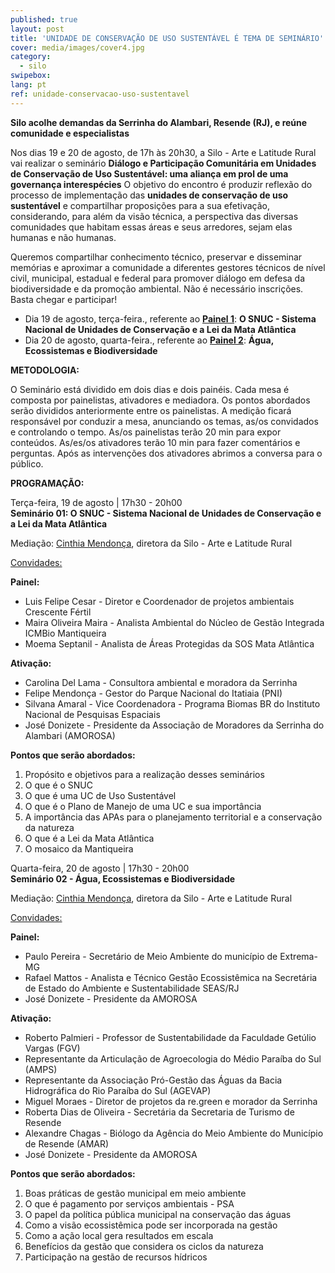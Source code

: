 ```yaml
---
published: true
layout: post
title: 'UNIDADE DE CONSERVAÇÃO DE USO SUSTENTÁVEL É TEMA DE SEMINÁRIO'
cover: media/images/cover4.jpg
category:
  - silo
swipebox:
lang: pt
ref: unidade-conservacao-uso-sustentavel
---
```

**Silo acolhe demandas da Serrinha do Alambari, Resende (RJ), e reúne comunidade e especialistas**

Nos dias 19 e 20 de agosto, de 17h às 20h30, a Silo \- Arte e Latitude Rural vai realizar o seminário **Diálogo e Participação Comunitária em Unidades de Conservação de Uso Sustentável: uma aliança em prol de uma governança interespécies** O objetivo do encontro é produzir reflexão do processo de implementação das **unidades de conservação de uso sustentável** e compartilhar proposições para a sua efetivação, considerando, para além da visão técnica, a perspectiva das diversas comunidades que habitam essas áreas e seus arredores, sejam elas humanas e não humanas. 

Queremos compartilhar conhecimento técnico, preservar e disseminar  memórias e aproximar a comunidade a diferentes gestores técnicos de nível civil, municipal, estadual e federal para promover diálogo em defesa da biodiversidade e da promoção ambiental. Não é necessário inscrições. Basta chegar e participar\!

* Dia 19 de agosto, terça-feira., referente ao <ins>**Painel 1**</ins>: **O SNUC \- Sistema Nacional de Unidades de Conservação e a Lei da Mata Atlântica**  
* Dia 20 de agosto, quarta-feira., referente ao  <ins>**Painel 2**</ins>: **Água, Ecossistemas e Biodiversidade**

**METODOLOGIA:**

O Seminário está dividido em dois dias e dois painéis. Cada mesa é composta por painelistas, ativadores e mediadora. Os pontos abordados serão divididos anteriormente entre os painelistas. A medição ficará responsável por conduzir a mesa, anunciando os temas, as/os convidados e controlando o tempo. As/os painelistas terão 20 min para expor conteúdos. As/es/os ativadores terão 10 min para fazer comentários e perguntas. Após as intervenções dos ativadores abrimos a conversa para o público. 

**PROGRAMAÇÃO:**   

Terça-feira, 19 de agosto | 17h30 \- 20h00  
**Seminário 01: O SNUC \- Sistema Nacional de Unidades de Conservação e a Lei da Mata Atlântica**

Mediação: [Cinthia Mendonça](mailto:cinthia.mendonca@silo.org.br), diretora da Silo \- Arte e Latitude Rural

<ins>Convidades:</ins>

**Painel:**

* Luis Felipe Cesar \-  Diretor  e Coordenador de projetos ambientais Crescente Fértil  
* Maira Oliveira Maira \- Analista Ambiental do Núcleo de Gestão Integrada ICMBio Mantiqueira  
* Moema Septanil \- Analista de Áreas Protegidas da SOS Mata Atlântica

**Ativação:**

* Carolina Del Lama \-  Consultora ambiental e moradora da Serrinha  
* Felipe Mendonça \- Gestor do Parque Nacional do Itatiaia (PNI)  
* Silvana Amaral \- Vice Coordenadora \- Programa Biomas BR do Instituto Nacional de Pesquisas Espaciais  
* José Donizete \- Presidente da Associação de Moradores da Serrinha do Alambari (AMOROSA) 


  
**Pontos que serão abordados:**

1. Propósito e objetivos para a realização desses seminários  
2. O que é o SNUC  
3. O que é uma UC de Uso Sustentável  
4. O que é o Plano de Manejo de uma UC e sua importância  
5. A importância das APAs para o planejamento territorial e a conservação da natureza  
6. O que é a Lei da Mata Atlântica  
7. O mosaico da Mantiqueira

Quarta-feira, 20 de agosto | 17h30 \- 20h00  
**Seminário 02 \- Água, Ecossistemas e Biodiversidade**

Mediação: [Cinthia Mendonça](mailto:cinthia.mendonca@silo.org.br), diretora da Silo \- Arte e Latitude Rural

<ins>Convidades:</ins>

**Painel:**

* Paulo Pereira \- Secretário de Meio Ambiente do município de Extrema-MG  
* Rafael Mattos  \- Analista e Técnico Gestão Ecossistêmica na Secretária de Estado do Ambiente e Sustentabilidade SEAS/RJ  
* José Donizete \- Presidente da AMOROSA 

**Ativação:**

* Roberto Palmieri \- Professor de Sustentabilidade da Faculdade Getúlio Vargas (FGV)  
* Representante da Articulação de Agroecologia do Médio Paraíba do Sul (AMPS)  
* Representante da  Associação Pró-Gestão das Águas da Bacia Hidrográfica do Rio Paraíba do Sul (AGEVAP)   
* Miguel Moraes \- Diretor de projetos da re.green e morador da Serrinha  
* Roberta Dias de Oliveira \- Secretária da Secretaria de Turismo de Resende  
* Alexandre Chagas \- Biólogo da Agência do Meio Ambiente do Município de Resende (AMAR)  
* José Donizete \- Presidente da AMOROSA 


  
**Pontos que serão abordados:**

1. Boas práticas de gestão municipal em meio ambiente  
2. O que é pagamento por serviços ambientais \- PSA  
3. O papel da política pública municipal na conservação das águas  
4. Como a visão ecossistêmica pode ser incorporada na gestão  
5. Como a ação local gera resultados em escala  
6. Benefícios da gestão que considera os ciclos da natureza  
7. Participação na gestão de recursos hídricos


